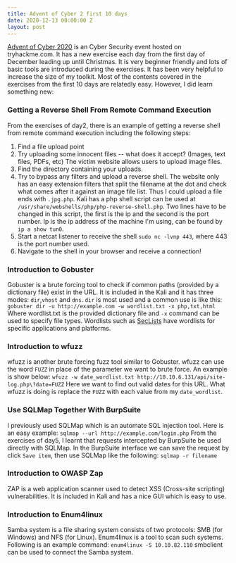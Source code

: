 ```yaml
---
title: Advent of Cyber 2 first 10 days
date: 2020-12-13 00:00:00 Z
layout: post
---
```

[Advent of Cyber 2020](https://tryhackme.com/room/adventofcyber2) is an Cyber Security event hosted on tryhackme.com. It has a new exercise each day from the first day of December leading up until Christmas. It is very beginner friendly and lots of basic tools are introduced during the exercises. It has been very helpful to increase the size of my toolkit.
Most of the contents covered in the exercises from the first 10 days are relatedly easy. However, I did learn something new:
### Getting a Reverse Shell From Remote Command Execution
From the exercises of day2, there is an example of getting a reverse shell from remote command execution including the following steps:
1. Find a file upload point 
2. Try uploading some innocent files -- what does it accept? (Images, text files, PDFs, etc) 
The victim website allows users to upload image files. 
3. Find the directory containing your uploads.  
4. Try to bypass any filters and upload a reverse shell.
The website only has an easy extension filters that split the filename at the dot and check what comes after it against an image file list. Thus I could upload a file ends with `.jpg.php`. Kali has a php shell script can be used at `/usr/share/webshells/php/php-reverse-shell.php`. Two lines have to be changed in this script, the first is the ip and the second is the port number. Ip is the ip address of the machine I'm using, can be found by `ip a show tun0`. 
5. Start a netcat listener to receive the shell
`sudo nc -lvnp 443`, where 443 is the port number used.
6. Navigate to the shell in your browser and receive a connection!
### Introduction to Gobuster
Gobuster is a brute forcing tool to check if common paths (provided by a dictionary file) exist in the URL. It is included in the Kali and it has three modes: `dir`,`vhost` and `dns`.
`dir` is most used and a common use is like this:
`gobuster dir -u http://example.com -w wordlist.txt -x php,txt,html`
Where wordlist.txt is the provided dictionary file and `-x` command can be used to specify file types. Wordlists such as [SecLists](https://github.com/danielmiessler/SecLists) have wordlists for specific applications and platforms.
### Introduction to wfuzz
wfuzz is another brute forcing fuzz tool similar to Gobuster. wfuzz can use the word `FUZZ` in place of the parameter we want to brute force. An example is show below:
`wfuzz -w date_wordlist.txt http://10.10.6.131/api/site-log.php\?date=FUZZ`
Here we want to find out valid dates for this URL. What wfuzz is doing is replace the `FUZZ` with each value from my `date_wordlist`.
### Use SQLMap Together With BurpSuite
I previously used SQLMap which is an automate SQL injection tool. Here is an easy example:
`sqlmap --url http://example.com/login.php`
From the exercises of day5, I learnt that requests intercepted by BurpSuite be used directly with SQLMap. In the BurpSuite interface we can save the request by click `Save item`, then use SQLMap like the following:
`sqlmap -r filename`
### Introduction to OWASP Zap
ZAP is a web application scanner used to detect XSS (Cross-site scripting) vulnerabilities. It is included in Kali and has a nice GUI which is easy to use.
### Introduction to Enum4linux
Samba system is a file sharing system consists of two protocols: SMB (for Windows) and NFS (for Linux). Enum4linux is a tool to scan such systems. Following is an example command:
`enum4linux -S 10.10.82.110`
smbclient can be used to connect the Samba system.
